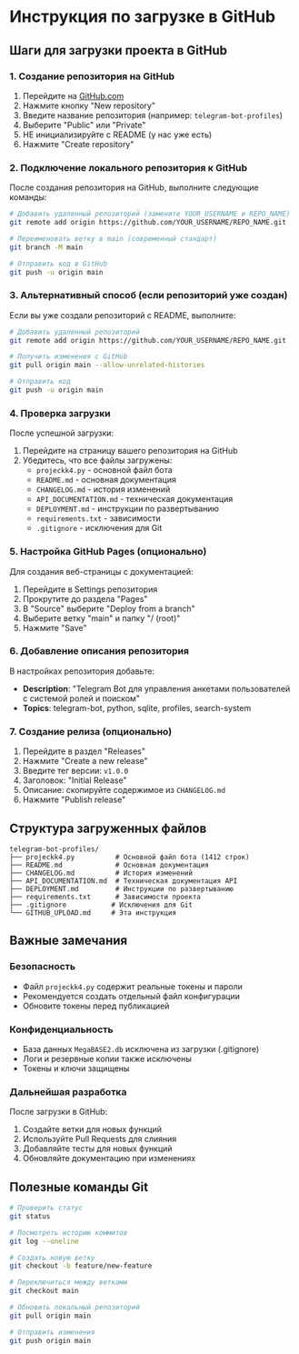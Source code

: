 # Инструкция по загрузке в GitHub

## Шаги для загрузки проекта в GitHub

### 1. Создание репозитория на GitHub
1. Перейдите на [GitHub.com](https://github.com)
2. Нажмите кнопку "New repository"
3. Введите название репозитория (например: `telegram-bot-profiles`)
4. Выберите "Public" или "Private"
5. НЕ инициализируйте с README (у нас уже есть)
6. Нажмите "Create repository"

### 2. Подключение локального репозитория к GitHub
После создания репозитория на GitHub, выполните следующие команды:

```bash
# Добавить удаленный репозиторий (замените YOUR_USERNAME и REPO_NAME)
git remote add origin https://github.com/YOUR_USERNAME/REPO_NAME.git

# Переименовать ветку в main (современный стандарт)
git branch -M main

# Отправить код в GitHub
git push -u origin main
```

### 3. Альтернативный способ (если репозиторий уже создан)
Если вы уже создали репозиторий с README, выполните:

```bash
# Добавить удаленный репозиторий
git remote add origin https://github.com/YOUR_USERNAME/REPO_NAME.git

# Получить изменения с GitHub
git pull origin main --allow-unrelated-histories

# Отправить код
git push -u origin main
```

### 4. Проверка загрузки
После успешной загрузки:
1. Перейдите на страницу вашего репозитория на GitHub
2. Убедитесь, что все файлы загружены:
   - `projeckk4.py` - основной файл бота
   - `README.md` - основная документация
   - `CHANGELOG.md` - история изменений
   - `API_DOCUMENTATION.md` - техническая документация
   - `DEPLOYMENT.md` - инструкции по развертыванию
   - `requirements.txt` - зависимости
   - `.gitignore` - исключения для Git

### 5. Настройка GitHub Pages (опционально)
Для создания веб-страницы с документацией:

1. Перейдите в Settings репозитория
2. Прокрутите до раздела "Pages"
3. В "Source" выберите "Deploy from a branch"
4. Выберите ветку "main" и папку "/ (root)"
5. Нажмите "Save"

### 6. Добавление описания репозитория
В настройках репозитория добавьте:
- **Description**: "Telegram Bot для управления анкетами пользователей с системой ролей и поиском"
- **Topics**: telegram-bot, python, sqlite, profiles, search-system

### 7. Создание релиза (опционально)
1. Перейдите в раздел "Releases"
2. Нажмите "Create a new release"
3. Введите тег версии: `v1.0.0`
4. Заголовок: "Initial Release"
5. Описание: скопируйте содержимое из `CHANGELOG.md`
6. Нажмите "Publish release"

## Структура загруженных файлов

```
telegram-bot-profiles/
├── projeckk4.py          # Основной файл бота (1412 строк)
├── README.md             # Основная документация
├── CHANGELOG.md          # История изменений
├── API_DOCUMENTATION.md  # Техническая документация API
├── DEPLOYMENT.md         # Инструкции по развертыванию
├── requirements.txt      # Зависимости проекта
├── .gitignore           # Исключения для Git
└── GITHUB_UPLOAD.md     # Эта инструкция
```

## Важные замечания

### Безопасность
- Файл `projeckk4.py` содержит реальные токены и пароли
- Рекомендуется создать отдельный файл конфигурации
- Обновите токены перед публикацией

### Конфиденциальность
- База данных `MegaBASE2.db` исключена из загрузки (.gitignore)
- Логи и резервные копии также исключены
- Токены и ключи защищены

### Дальнейшая разработка
После загрузки в GitHub:
1. Создайте ветки для новых функций
2. Используйте Pull Requests для слияния
3. Добавляйте тесты для новых функций
4. Обновляйте документацию при изменениях

## Полезные команды Git

```bash
# Проверить статус
git status

# Посмотреть историю коммитов
git log --oneline

# Создать новую ветку
git checkout -b feature/new-feature

# Переключиться между ветками
git checkout main

# Обновить локальный репозиторий
git pull origin main

# Отправить изменения
git push origin main
```
